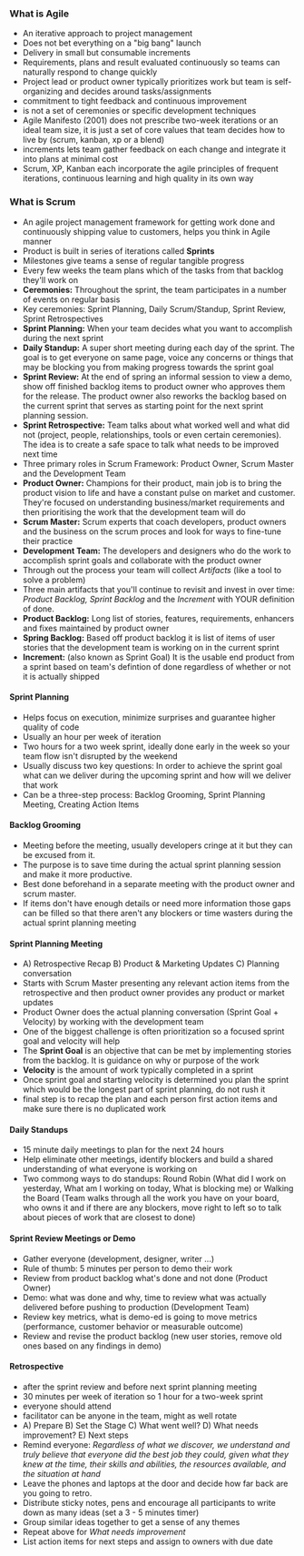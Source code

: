 ### What is Agile
- An iterative approach to project management
- Does not bet everything on a "big bang" launch
- Delivery in small but consumable increments
- Requirements, plans and result evaluated continuously so teams can naturally respond to change quickly
- Project lead or product owner typically prioritizes work but team is self-organizing and decides around tasks/assignments
- commitment to tight feedback and continuous improvement
- is not a set of ceremonies or specific development techniques
- Agile Manifesto (2001) does not prescribe two-week iterations or an ideal team size, it is just a set of core values that team decides how to live by (scrum, kanban, xp or a blend)
- increments lets team gather feedback on each change and integrate it into plans at minimal cost
- Scrum, XP, Kanban each incorporate the agile principles of frequent iterations, continuous learning and high quality in its own way

### What is Scrum
- An agile project management framework for getting work done and continuously shipping value to customers, helps you think in Agile manner
- Product is built in series of iterations called **Sprints**
- Milestones give teams a sense of regular tangible progress
- Every few weeks the team plans which of the tasks from that backlog they'll work on
- **Ceremonies:** Throughout the sprint, the team participates in a number of events on regular basis
- Key ceremonies: Sprint Planning, Daily Scrum/Standup, Sprint Review, Sprint Retrospectives
- **Sprint Planning:** When your team decides what you want to accomplish during the next sprint
- **Daily Standup:** A super short meeting during each day of the sprint. The goal is to get everyone on same page, voice any concerns or things that may be blocking you from making progress towards the sprint goal
- **Sprint Review:** At the end of spring an informal session to view a demo, show off finished backlog items to product owner who approves them for the release. The product owner also reworks the backlog based on the current sprint that serves as starting point for the next sprint planning session.
- **Sprint Retrospective:** Team talks about what worked well and what did not (project, people, relationships, tools or even certain ceremonies). The idea is to create a safe space to talk what needs to be improved next time
- Three primary roles in Scrum Framework: Product Owner, Scrum Master and the Development Team
- **Product Owner:** Champions for their product, main job is to bring the product vision to life and have a constant pulse on market and customer. They're focused on understanding business/market requirements and then prioritising the work that the development team will do
- **Scrum Master:** Scrum experts that coach developers, product owners and the business on the scrum proces and look for ways to fine-tune their practice
- **Development Team:** The developers and designers who do the work to accomplish sprint goals and collaborate with the product owner
- Through out the process your team will collect _Artifacts_ (like a tool to solve a problem)
- Three main artifacts that you'll continue to revisit and invest in over time: _Product Backlog, Sprint Backlog_ and the _Increment_ with YOUR definition of done.
- **Product Backlog:** Long list of stories, features, requirements, enhancers and fixes maintained by product owner
- **Spring Backlog:** Based off product backlog it is list of items of user stories that the development team is working on in the current sprint
- **Increment:** (also known as Sprint Goal) It is the usable end product from a sprint based on team's defintion of done regardless of whether or not it is actually shipped

#### Sprint Planning
- Helps focus on execution, minimize surprises and guarantee higher quality of code 
- Usually an hour per week of iteration
- Two hours for a two week sprint, ideally done early in the week so your team flow isn't disrupted by the weekend
- Usually discuss two key questions: In order to achieve the sprint goal what can we deliver during the upcoming sprint and how will we deliver that work
- Can be a three-step process: Backlog Grooming, Sprint Planning Meeting, Creating Action Items 

#### Backlog Grooming
- Meeting before the meeting, usually developers cringe at it but they can be excused from it. 
- The purpose is to save time during the actual sprint planning session and make it more productive. 
- Best done beforehand in a separate meeting with the product owner and scrum master. 
- If items don't have enough details or need more information those gaps can be filled so that there aren't any blockers or time wasters during the actual sprint planning meeting

#### Sprint Planning Meeting
- A) Retrospective Recap B) Product & Marketing Updates C) Planning conversation
- Starts with Scrum Master presenting any relevant action items from the retrospective and then product owner provides any product or market updates
- Product Owner does the actual planning conversation (Sprint Goal + Velocity) by working with the development team
- One of the biggest challenge is often prioritization so a focused sprint goal and velocity will help
- The **Sprint Goal** is an objective that can be met by implementing stories from the backlog. It is guidance on why or purpose of the work
- **Velocity** is the amount of work typically completed in a sprint
- Once sprint goal and starting velocity is determined you plan the sprint which would be the longest part of sprint planning, do not rush it
- final step is to recap the plan and each person first action items and make sure there is no duplicated work

#### Daily Standups
- 15 minute daily meetings to plan for the next 24 hours
- Help eliminate other meetings, identify blockers and build a shared understanding of what everyone is working on
- Two commong ways to do standups: Round Robin (What did I work on yesterday, What am I working on today, What is blocking me) or Walking the Board (Team walks through all the work you have on your board, who owns it and if there are any blockers, move right to left so to talk about pieces of work that are closest to done)

#### Sprint Review Meetings or Demo
- Gather everyone (development, designer, writer ...)
- Rule of thumb: 5 minutes per person to demo their work
- Review from product backlog what's done and not done (Product Owner)
- Demo: what was done and why, time to review what was actually delivered before pushing to production (Development Team)
- Review key metrics, what is demo-ed is going to move metrics (performance, customer behavior or measurable outcome)
- Review and revise the product backlog (new user stories, remove old ones based on any findings in demo)

#### Retrospective
- after the sprint review and before next sprint planning meeting
- 30 minutes per week of iteration so 1 hour for a two-week sprint
- everyone should attend
- facilitator can be anyone in the team, might as well rotate
- A) Prepare B) Set the Stage C) What went well? D) What needs improvement? E) Next steps
- Remind everyone: _Regardless of what we discover, we understand and truly believe that everyone did the best job they could, given what they knew at the time, their skills and abilities, the resources available, and the situation at hand_
- Leave the phones and laptops at the door and decide how far back are you going to retro.
- Distribute sticky notes, pens and encourage all participants to write down as many ideas (set a 3 - 5 minutes timer)
- Group similar ideas together to get a sense of any themes
- Repeat above for _What needs improvement_
- List action items for next steps and assign to owners with due date

